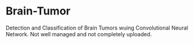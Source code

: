 # Brain-Tumor
Detection and Classification of Brain Tumors wuing Convolutional Neural Network.
Not well managed and not completely uploaded.
